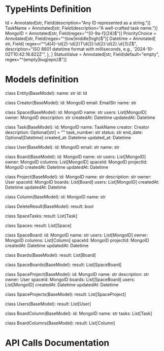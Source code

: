 # TypeHints Definition
Id = Annotated[str, Field(description="Any ID represented as a string.")]
TaskName = Annotated[str, Field(description="A well-crafted task name.")]
MongoID = Annotated[str, Field(regex="^[0-9a-f]{24}$")]
PriorityChoice = Annotated[str, Field(regex="^(low|middle|high)$")]
Datetime = Annotated[
    str,
    Field(
        regex=r"^\d{4}-\d{2}-\d{2}T\d{2}:\d{2}:\d{2}\.\d{3}Z$",
        description="ISO 8601 datetime format with milliseconds, e.g., '2024-10-02T10:42:16.822Z'",
    ),
]
StatusValue = Annotated[str, Field(default="empty", regex="^(empty|bug|epic)$")]


# Models definition
class Entity(BaseModel):
    name: str
    id: Id


class Creator(BaseModel):
    id: MongoID
    email: EmailStr
    name: str


class Space(BaseModel):
    id: MongoID
    name: str
    users: List[MongoID]
    owner: MongoID
    description: str
    createdAt: Datetime
    updatedAt: Datetime


class Task(BaseModel):
    id: MongoID
    name: TaskName
    creator: Creator
    description: Optional[str] = ""
    task_number: str
    status: str
    end_date: Optional[Datetime]
    created_at: Datetime
    updated_at: Datetime


class User(BaseModel):
    id: MongoID
    email: str
    name: str


class Board(BaseModel):
    id: MongoID
    name: str
    users: List[MongoID]
    owner: MongoID
    columns: List[MongoID]
    spaceId: MongoID
    projectId: MongoID
    createdAt: Datetime
    updatedAt: Datetime


class Project(BaseModel):
    id: MongoID
    name: str
    description: str
    owner: User
    spaceId: MongoID
    boards: List[Board]
    users: List[MongoID]
    createdAt: Datetime
    updatedAt: Datetime


class Column(BaseModel):
    id: MongoID
    name: str


class DeleteResult(BaseModel):
    result: bool


class SpaceTasks:
    result: List[Task]


class Spaces:
    result: List[Space]


class SpaceBoard:
    id: MongoID
    name: str
    users: List[MongoID]
    owner: MongoID
    columns: List[Column]
    spaceId: MongoID
    projectId: MongoID
    createdAt: Datetime
    updatedAt: Datetime


class Boards(BaseModel):
    result: List[Board]


class SpaceBoards(BaseModel):
    result: List[SpaceBoard]


class SpaceProject(BaseModel):
    id: MongoID
    name: str
    description: str
    owner: User
    spaceId: MongoID
    boards: List[SpaceBoard]
    users: List[MongoID]
    createdAt: Datetime
    updatedAt: Datetime


class SpaceProjects(BaseModel):
    result: List[SpaceProject]


class Users(BaseModel):
    result: List[User]


class BoardColumn(BaseModel):
    id: MongoID
    name: str
    tasks: List[Task]


class BoardColumns(BaseModel):
    result: List[Column]


# API Calls Documentation
